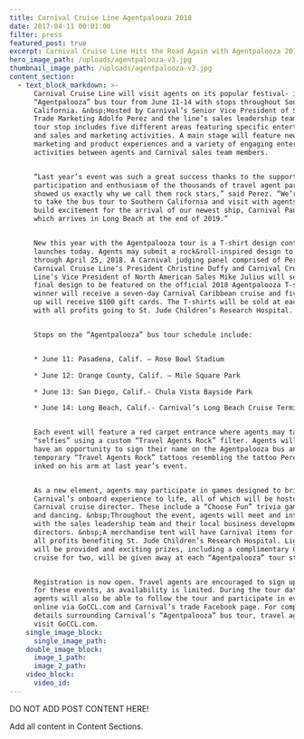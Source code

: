 ```yaml
---
title: Carnival Cruise Line Agentpalooza 2018
date: 2017-04-11 00:01:00
filter: press
featured_post: true
excerpt: Carnival Cruise Line Hits the Road Again with Agentpalooza 2018!
hero_image_path: /uploads/agentpalooza-v3.jpg
thumbnail_image_path: /uploads/agentpalooza-v3.jpg
content_section:
  - text_block_markdown: >-
      Carnival Cruise Line will visit agents on its popular festival- inspired
      “Agentpalooza” bus tour from June 11-14 with stops throughout Southern
      California. &nbsp;Hosted by Carnival’s Senior Vice President of Sales &
      Trade Marketing Adolfo Perez and the line’s sales leadership team, each
      tour stop includes five different areas featuring specific entertainment
      and sales and marketing activities. A main stage will feature new
      marketing and product experiences and a variety of engaging entertainment
      activities between agents and Carnival sales team members.


      “Last year’s event was such a great success thanks to the support, active
      participation and enthusiasm of the thousands of travel agent partners who
      showed us exactly why we call them rock stars,” said Perez. “We’re excited
      to take the bus tour to Southern California and visit with agents as we
      build excitement for the arrival of our newest ship, Carnival Panorama,
      which arrives in Long Beach at the end of 2019.”


      New this year with the Agentpalooza tour is a T-shirt design contest that
      launches today. Agents may submit a rock&roll-inspired design to the line
      through April 25, 2018. A Carnival judging panel comprised of Perez,
      Carnival Cruise Line’s President Christine Duffy and Carnival Cruise
      Line’s Vice President of North American Sales Mike Julius will select a
      final design to be featured on the official 2018 Agentpalooza T-shirt. The
      winner will receive a seven-day Carnival Caribbean cruise and five runners
      up will receive $100 gift cards. The T-shirts will be sold at each event,
      with all profits going to St. Jude Children’s Research Hospital.


      Stops on the “Agentpalooza” bus tour schedule include:


      * June 11: Pasadena, Calif. – Rose Bowl Stadium

      * June 12: Orange County, Calif. – Mile Square Park

      * June 13: San Diego, Calif.- Chula Vista Bayside Park

      * June 14: Long Beach, Calif.- Carnival’s Long Beach Cruise Terminal


      Each event will feature a red carpet entrance where agents may take
      “selfies” using a custom “Travel Agents Rock” filter. Agents will also
      have an opportunity to sign their name on the Agentpalooza bus and apply
      temporary “Travel Agents Rock” tattoos resembling the tattoo Perez had
      inked on his arm at last year’s event.


      As a new element, agents may participate in games designed to bring
      Carnival’s onboard experience to life, all of which will be hosted by a
      Carnival cruise director. These include a “Choose Fun” trivia game, bingo
      and dancing. &nbsp;Throughout the event, agents will meet and interact
      with the sales leadership team and their local business development
      directors. &nbsp;A merchandise tent will have Carnival items for sale with
      all profits benefiting St. Jude Children’s Research Hospital. Light snacks
      will be provided and exciting prizes, including a complimentary Carnival
      cruise for two, will be given away at each “Agentpalooza” tour stop.


      Registration is now open. Travel agents are encouraged to sign up early
      for these events, as availability is limited. During the tour dates,
      agents will also be able to follow the tour and participate in events
      online via GoCCL.com and Carnival’s trade Facebook page. For complete
      details surrounding Carnival’s “Agentpalooza” bus tour, travel agents may
      visit GoCCL.com.
    single_image_block:
      single_image_path:
    double_image_block:
      image_1_path:
      image_2_path:
    video_block:
      video_id:
---
```


DO NOT ADD POST CONTENT HERE!

Add all content in Content Sections.